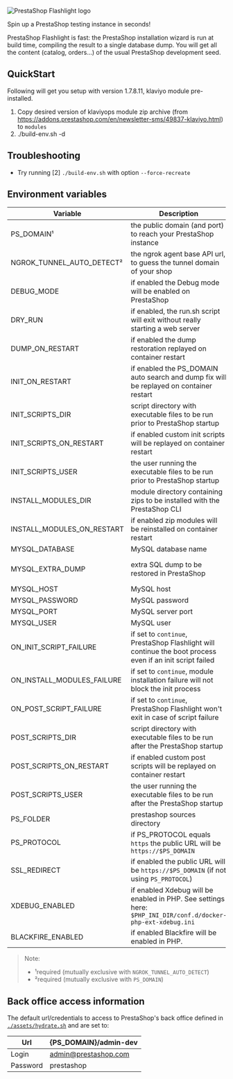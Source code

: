 ![PrestaShop Flashlight logo](./assets/prestashop_flashlight_logo.png)

Spin up a PrestaShop testing instance in seconds!

PrestaShop Flashlight is fast: the PrestaShop installation wizard is run at build time, compiling the result to a single database dump. You will get all the content (catalog, orders...) of the usual PrestaShop development seed.

## QuickStart

Following will get you setup with version 1.7.8.11, klaviyo module pre-installed.

1. Copy desired version of klaviyops module zip archive (from https://addons.prestashop.com/en/newsletter-sms/49837-klaviyo.html) to `modules`
2. ./build-env.sh -d


## Troubleshooting

- Try running [2] `./build-env.sh` with option `--force-recreate`


## Environment variables

| Variable                   | Description                                                                                                  | Default value                          |
| -------------------------- | ------------------------------------------------------------------------------------------------------------ | -------------------------------------- |
| PS_DOMAIN¹                 | the public domain (and port) to reach your PrestaShop instance                                               | N/A (example: `localhost:8000`)        |
| NGROK_TUNNEL_AUTO_DETECT²  | the ngrok agent base API url, to guess the tunnel domain of your shop                                        | N/A (example `http://ngrok:4040`)      |
| DEBUG_MODE                 | if enabled the Debug mode will be enabled on PrestaShop                                                      | `false`                                |
| DRY_RUN                    | if enabled, the run.sh script will exit without really starting a web server                                 | `false`                                |
| DUMP_ON_RESTART            | if enabled the dump restoration replayed on container restart                                                | `false`                                |
| INIT_ON_RESTART            | if enabled the PS_DOMAIN auto search and dump fix will be replayed on container restart                      | `false`                                |
| INIT_SCRIPTS_DIR           | script directory with executable files to be run prior to PrestaShop startup                                 | `/tmp/init-scripts`                    |
| INIT_SCRIPTS_ON_RESTART    | if enabled custom init scripts will be replayed on container restart                                         | `false`                                |
| INIT_SCRIPTS_USER          | the user running the executable files to be run prior to PrestaShop startup                                  | `www-data`                             |
| INSTALL_MODULES_DIR        | module directory containing zips to be installed with the PrestaShop CLI                                     | empty string (example: `/ps-modules`)  |
| INSTALL_MODULES_ON_RESTART | if enabled zip modules will be reinstalled on container restart                                              | `false`                                |
| MYSQL_DATABASE             | MySQL database name                                                                                          | `prestashop`                           |
| MYSQL_EXTRA_DUMP           | extra SQL dump to be restored in PrestaShop                                                                  | empty string (example: `/tmp/foo.sql`) |
| MYSQL_HOST                 | MySQL host                                                                                                   | `mysql`                                |
| MYSQL_PASSWORD             | MySQL password                                                                                               | `prestashop`                           |
| MYSQL_PORT                 | MySQL server port                                                                                            | `3306`                                 |
| MYSQL_USER                 | MySQL user                                                                                                   | `prestashop`                           |
| ON_INIT_SCRIPT_FAILURE     | if set to `continue`, PrestaShop Flashlight will continue the boot process even if an init script failed     | `fail`                                 |
| ON_INSTALL_MODULES_FAILURE | if set to `continue`, module installation failure will not block the init process                            | `fail`                                 |
| ON_POST_SCRIPT_FAILURE     | if set to `continue`, PrestaShop Flashlight won't exit in case of script failure                             | `fail`                                 |
| POST_SCRIPTS_DIR           | script directory with executable files to be run after the PrestaShop startup                                | `/tmp/post-scripts`                    |
| POST_SCRIPTS_ON_RESTART    | if enabled custom post scripts will be replayed on container restart                                         | `false`                                |
| POST_SCRIPTS_USER          | the user running the executable files to be run after the PrestaShop startup                                 | `www-data`                             |
| PS_FOLDER                  | prestashop sources directory                                                                                 | `/var/www/html`                        |
| PS_PROTOCOL                | if PS_PROTOCOL equals `https` the public URL will be `https://$PS_DOMAIN`                                    | `http` (example: `https`)              |
| SSL_REDIRECT               | if enabled the public URL will be `https://$PS_DOMAIN` (if not using `PS_PROTOCOL`)                          | `false` (example: `true`)              |
| XDEBUG_ENABLED             | if enabled Xdebug will be enabled in PHP. See settings here: `$PHP_INI_DIR/conf.d/docker-php-ext-xdebug.ini` | `false` (example: `true`)              |
| BLACKFIRE_ENABLED          | if enabled Blackfire will be enabled in PHP. | `false` (example: `true`)              |

> Note:
>
> - ¹required (mutually exclusive with `NGROK_TUNNEL_AUTO_DETECT`)
> - ²required (mutually exclusive with `PS_DOMAIN`)

## Back office access information

The default url/credentials to access to PrestaShop's back office defined in [`./assets/hydrate.sh`](./assets/hydrate.sh) and are set to:

| Url      | {PS_DOMAIN}/admin-dev |
| -------- | --------------------- |
| Login    | admin@prestashop.com  |
| Password | prestashop            |

